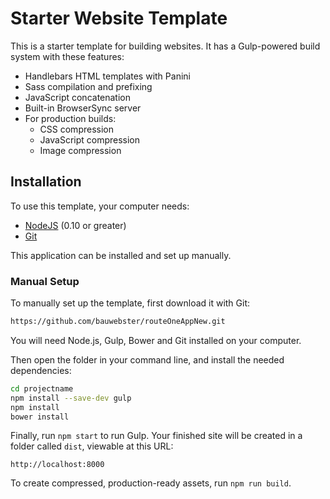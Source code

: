 # Starter Website Template

This is a starter template for building websites. It has a Gulp-powered build system with these features:

- Handlebars HTML templates with Panini
- Sass compilation and prefixing
- JavaScript concatenation
- Built-in BrowserSync server
- For production builds:
  - CSS compression
  - JavaScript compression
  - Image compression

## Installation

To use this template, your computer needs:

- [NodeJS](https://nodejs.org/en/) (0.10 or greater)
- [Git](https://git-scm.com/)

This application can be installed and set up manually.

### Manual Setup

To manually set up the template, first download it with Git:

```bash
https://github.com/bauwebster/routeOneAppNew.git
```

You will need Node.js, Gulp, Bower and Git installed on your computer.

Then open the folder in your command line, and install the needed dependencies:

```bash
cd projectname
npm install --save-dev gulp
npm install
bower install
```

Finally, run `npm start` to run Gulp. Your finished site will be created in a folder called `dist`, viewable at this URL:

```
http://localhost:8000
```

To create compressed, production-ready assets, run `npm run build`.
